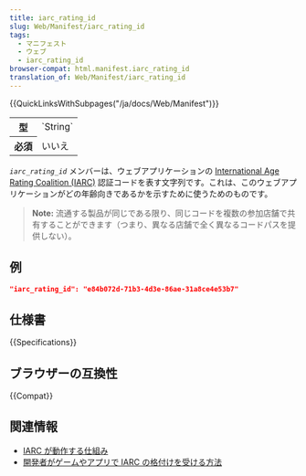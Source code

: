 ```yaml
---
title: iarc_rating_id
slug: Web/Manifest/iarc_rating_id
tags:
  - マニフェスト
  - ウェブ
  - iarc_rating_id
browser-compat: html.manifest.iarc_rating_id
translation_of: Web/Manifest/iarc_rating_id
---
```

{{QuickLinksWithSubpages("/ja/docs/Web/Manifest")}}

<table class="properties">
  <tbody>
    <tr>
      <th scope="row">型</th>
      <td>`String`</td>
    </tr>
    <tr>
      <th scope="row">必須</th>
      <td>いいえ</td>
    </tr>
  </tbody>
</table>

_`iarc_rating_id`_ メンバーは、ウェブアプリケーションの [International Age Rating Coalition (IARC)](https://www.globalratings.com/) 認証コードを表す文字列です。これは、このウェブアプリケーションがどの年齢向きであるかを示すために使うためのものです。

> **Note:** 流通する製品が同じである限り、同じコードを複数の参加店舗で共有することができます（つまり、異なる店舗で全く異なるコードパスを提供しない）。

## 例

```json
"iarc_rating_id": "e84b072d-71b3-4d3e-86ae-31a8ce4e53b7"
```

## 仕様書

{{Specifications}}

## ブラウザーの互換性

{{Compat}}

## 関連情報

- [IARC が動作する仕組み](https://www.globalratings.com/how-iarc-works.aspx)
- [開発者がゲームやアプリで IARC の格付けを受ける方法](https://www.globalratings.com/for-developers.aspx)
